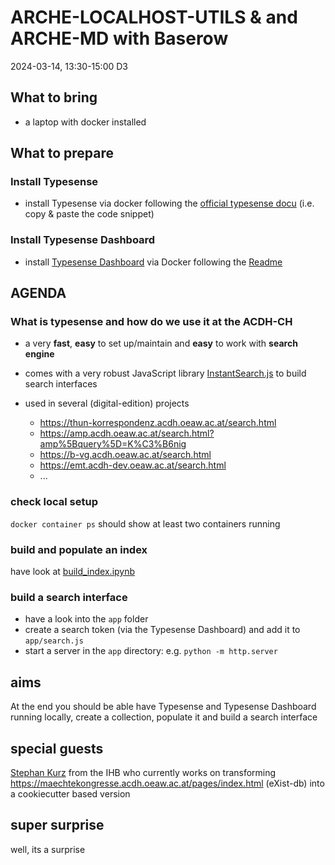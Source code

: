 # ARCHE-LOCALHOST-UTILS & and ARCHE-MD with Baserow

2024-03-14, 13:30-15:00 D3

## What to bring

* a laptop with docker installed

## What to prepare 

### Install Typesense
* install Typesense via docker following the [official typesense docu](https://typesense.org/docs/guide/install-typesense.html#docker) (i.e. copy & paste the code snippet)

### Install Typesense Dashboard
* install [Typesense Dashboard](https://github.com/bfritscher/typesense-dashboard) via Docker following the [Readme](https://github.com/bfritscher/typesense-dashboard?tab=readme-ov-file#docker)


## AGENDA

### What is typesense and how do we use it at the ACDH-CH

* a very **fast**, **easy** to set up/maintain and **easy** to work with **search engine**

* comes with a very robust JavaScript library [InstantSearch.js](https://www.algolia.com/doc/guides/building-search-ui/what-is-instantsearch/js/) to build search interfaces

* used in several (digital-edition) projects
  * https://thun-korrespondenz.acdh.oeaw.ac.at/search.html
  * https://amp.acdh.oeaw.ac.at/search.html?amp%5Bquery%5D=K%C3%B6nig
  * https://b-vg.acdh.oeaw.ac.at/search.html
  * https://emt.acdh-dev.oeaw.ac.at/search.html
  * ...

### check local setup

`docker container ps` should show at least two containers running

### build and populate an index

have look at [build_index.ipynb](build_index.ipynb)

### build a search interface

* have a look into the `app` folder
* create a search token (via the Typesense Dashboard) and add it to `app/search.js`
* start a server in the `app` directory: e.g. `python -m http.server`

## aims

At the end you should be able have Typesense and Typesense Dashboard running locally, create a collection, populate it and build a search interface

## special guests
[Stephan Kurz](https://www.oeaw.ac.at/ihb/personen/kurz-stephan) from the IHB who currently works on transforming https://maechtekongresse.acdh.oeaw.ac.at/pages/index.html (eXist-db) into a cookiecutter based version

## super surprise

well, its a surprise